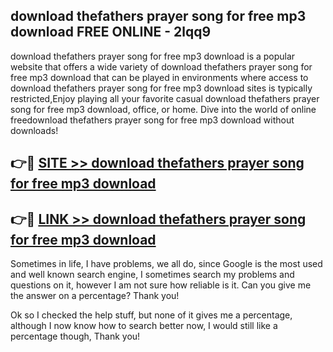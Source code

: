 ## download thefathers prayer song for free mp3 download FREE ONLINE - 2lqq9

download thefathers prayer song for free mp3 download is a popular website that offers a wide variety of download thefathers prayer song for free mp3 download that can be played in environments where access to download thefathers prayer song for free mp3 download sites is typically restricted,Enjoy playing all your favorite casual download thefathers prayer song for free mp3 download, office, or home. Dive into the world of online freedownload thefathers prayer song for free mp3 download without downloads!

## 👉🔴 [SITE >> download thefathers prayer song for free mp3 download](http://news.freeplayer.one?title=download_thefathers_prayer_song_for_free_mp3_download&ref=FRRE)

## 👉🔴 [LINK >> download thefathers prayer song for free mp3 download](http://news.freeplayer.one?title=download_thefathers_prayer_song_for_free_mp3_download&ref=FREE)

Sometimes in life, I have problems, we all do, since Google is the most used and well known search engine, I sometimes search my problems and questions on it, however I am not sure how reliable is it. Can you give me the answer on a percentage? Thank you!

Ok so I checked the help stuff, but none of it gives me a percentage, although I now know how to search better now, I would still like a percentage though, Thank you!